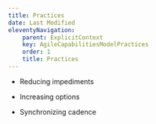 ```yaml
---
title: Practices
date: Last Modified
eleventyNavigation:
    parent: ExplicitContext
    key: AgileCapabilitiesModelPractices
    order: 1
    title: Practices
---
```


* Reducing impediments

* Increasing options

* Synchronizing cadence

